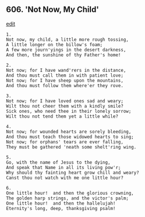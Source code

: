 
## 606.  'Not Now, My Child'
[edit](https://docs.google.com/document/d/18DaiOOVZN%2DtjnemkbCAsf1wY63EvWeiE/edit?mode=html)



    1.
    Not now, my child, a little more rough tossing,
    A little longer on the billow's foam;
    A few more journ'yings in the desert darkness,
    And then, the sunshine of thy Father's home!

    2.
    Not now; for I have wand'rers in the distance,
    And thou must call them in with patient love;
    Not now; for I have sheep upon the mountains,
    And thou must follow them where'er they rove.

    3.
    Not now; for I have loved ones sad and weary;
    Wilt thou not cheer them with a kindly smile?
    Sick ones, who need thee in their lonely sorrow;
    Wilt thou not tend them yet a little while?

    4.
    Not now; for wounded hearts are sorely bleeding,
    And thou must teach those widowed hearts to sing;
    Not now; for orphans' tears are ever falling,
    They must be gathered 'neath some shelt'ring wing.

    5.
    Go, with the name of Jesus to the dying,
    And speak that Name in all its living pow'r;
    Why should thy fainting heart grow chill and weary?
    Canst thou not watch with me one little hour?

    6.
    One little hour!  and then the glorious crowning,
    The golden harp strings, and the victor's palm;
    One little hour!  and then the hallelujah!
    Eternity's long, deep, thanksgiving psalm!
